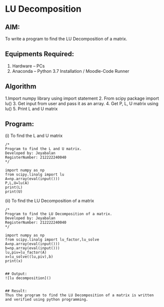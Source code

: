 # LU Decomposition 

## AIM:
To write a program to find the LU Decomposition of a matrix.

## Equipments Required:
1. Hardware – PCs
2. Anaconda – Python 3.7 Installation / Moodle-Code Runner

## Algorithm
1.Import numpy library using import statement
2. From scipy package import lu()
3. Get input from user and pass it as an array.
4. Get P, L, U matrix using lu()
5. Print L and U matrix

## Program:
(i) To find the L and U matrix
```
/*
Program to find the L and U matrix.
Developed by: Jeyabalan
RegisterNumber: 212222240040
*/
```
```
import numpy as np
from scipy.linalg import lu
A=np.array(eval(input()))
P,L,U=lu(A)
print(L)
print(U)
```
(ii) To find the LU Decomposition of a matrix
```
/*
Program to find the LU Decomposition of a matrix.
Developed by: Jeyabalan
RegisterNumber: 212222240040
*/
```
```
import numpy as np
from scipy.linalg import lu_factor,lu_solve
A=np.array(eval(input()))
b=np.array(eval(input()))
lu,piv=lu_factor(A)
x=lu_solve((lu,piv),b)
print(x)
```

```

## Output:
![lu decomposition]()


## Result:
Thus the program to find the LU Decomposition of a matrix is written and verified using python programming.

